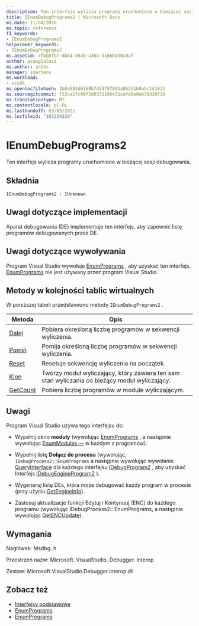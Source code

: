 ```yaml
---
description: Ten interfejs wylicza programy uruchomione w bieżącej sesji debugowania.
title: IEnumDebugPrograms2 | Microsoft Docs
ms.date: 11/04/2016
ms.topic: reference
f1_keywords:
- IEnumDebugPrograms2
helpviewer_keywords:
- IEnumDebugPrograms2
ms.assetid: 7fbb8fb7-db64-4546-a364-dc668430c8af
author: acangialosi
ms.author: anthc
manager: jmartens
ms.workload:
- vssdk
ms.openlocfilehash: 2b0a593d6168b7d34f97802a0b3b1b0a5c141821
ms.sourcegitcommit: f33ca1fc99f5d9372166431cefd0e0e639d20719
ms.translationtype: MT
ms.contentlocale: pl-PL
ms.lasthandoff: 03/05/2021
ms.locfileid: "102224229"
---
```

# <a name="ienumdebugprograms2"></a>IEnumDebugPrograms2
Ten interfejs wylicza programy uruchomione w bieżącej sesji debugowania.

## <a name="syntax"></a>Składnia

```
IEnumDebugPrograms2 : IUnknown
```

## <a name="notes-for-implementers"></a>Uwagi dotyczące implementacji
 Aparat debugowania (DE) implementuje ten interfejs, aby zapewnić listę programów debugowanych przez DE.

## <a name="notes-for-callers"></a>Uwagi dotyczące wywoływania
 Program Visual Studio wywołuje [EnumPrograms](../../../extensibility/debugger/reference/idebugprocess2-enumprograms.md) , aby uzyskać ten interfejs. [EnumPrograms](../../../extensibility/debugger/reference/idebugengine2-enumprograms.md) nie jest używany przez program Visual Studio.

## <a name="methods-in-vtable-order"></a>Metody w kolejności tablic wirtualnych
 W poniższej tabeli przedstawiono metody `IEnumDebugPrograms2` .

|Metoda|Opis|
|------------|-----------------|
|[Dalej](../../../extensibility/debugger/reference/ienumdebugprograms2-next.md)|Pobiera określoną liczbę programów w sekwencji wyliczenia.|
|[Pomiń](../../../extensibility/debugger/reference/ienumdebugprograms2-skip.md)|Pomija określoną liczbę programów w sekwencji wyliczenia.|
|[Reset](../../../extensibility/debugger/reference/ienumdebugprograms2-reset.md)|Resetuje sekwencję wyliczenia na początek.|
|[Klon](../../../extensibility/debugger/reference/ienumdebugprograms2-clone.md)|Tworzy moduł wyliczający, który zawiera ten sam stan wyliczania co bieżący moduł wyliczający.|
|[GetCount](../../../extensibility/debugger/reference/ienumdebugprograms2-getcount.md)|Pobiera liczbę programów w module wyliczającym.|

## <a name="remarks"></a>Uwagi
 Program Visual Studio używa tego interfejsu do:

- Wypełnij okno **moduły** (wywołując [EnumPrograms](../../../extensibility/debugger/reference/idebugprocess2-enumprograms.md) , a następnie wywołując [EnumModules —](../../../extensibility/debugger/reference/idebugprogram2-enummodules.md) w każdym z programów).

- Wypełnij listę **Dołącz do procesu** (wywołując, `IDebugProcess2::EnumPrograms` a następnie wywołując wywołanie [QueryInterface](/cpp/atl/queryinterface) dla każdego interfejsu [IDebugProgram2](../../../extensibility/debugger/reference/idebugprogram2.md) , aby uzyskać Interfejs [IDebugEngineProgram2](../../../extensibility/debugger/reference/idebugengineprogram2.md) ).

- Wygeneruj listę DEs, która może debugować każdy program w procesie (przy użyciu [GetEngineInfo](../../../extensibility/debugger/reference/idebugprogram2-getengineinfo.md)).

- Zastosuj aktualizacje funkcji Edytuj i Kontynuuj (ENC) do każdego programu (wywołując IDebugProcess2:: EnumPrograms, a następnie wywołując [GetENCUpdate](../../../extensibility/debugger/reference/idebugprogram2-getencupdate.md)).

## <a name="requirements"></a>Wymagania
 Nagłówek: Msdbg. h

 Przestrzeń nazw: Microsoft. VisualStudio. Debugger. Interop

 Zestaw: Microsoft.VisualStudio.Debugger.Interop.dll

## <a name="see-also"></a>Zobacz też
- [Interfejsy podstawowe](../../../extensibility/debugger/reference/core-interfaces.md)
- [EnumPrograms](../../../extensibility/debugger/reference/idebugengine2-enumprograms.md)
- [EnumPrograms](../../../extensibility/debugger/reference/idebugprocess2-enumprograms.md)
